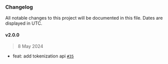 ### Changelog

All notable changes to this project will be documented in this file. Dates are displayed in UTC.

#### v2.0.0

> 8 May 2024

- feat: add tokenization api [`#35`](https://github.com/fireblocks/ts-sdk/pull/35)
